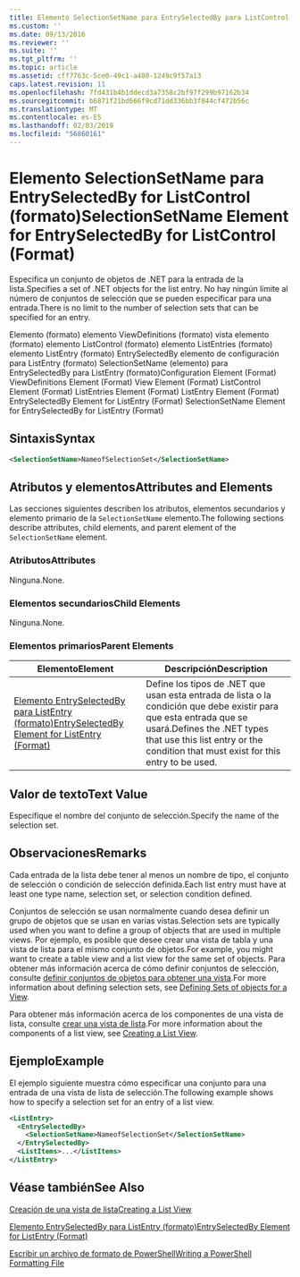 ```yaml
---
title: Elemento SelectionSetName para EntrySelectedBy para ListControl (formato) | Microsoft Docs
ms.custom: ''
ms.date: 09/13/2016
ms.reviewer: ''
ms.suite: ''
ms.tgt_pltfrm: ''
ms.topic: article
ms.assetid: cff7763c-5ce0-49c1-a480-1249c9f57a13
caps.latest.revision: 11
ms.openlocfilehash: 7fd431b4b1ddecd3a7358c2bf97f299b97162b34
ms.sourcegitcommit: b6871f21bd666f9cd71dd336bb3f844cf472b56c
ms.translationtype: MT
ms.contentlocale: es-ES
ms.lasthandoff: 02/03/2019
ms.locfileid: "56860161"
---
```

# <a name="selectionsetname-element-for-entryselectedby-for-listcontrol-format"></a><span data-ttu-id="8e34a-102">Elemento SelectionSetName para EntrySelectedBy for ListControl (formato)</span><span class="sxs-lookup"><span data-stu-id="8e34a-102">SelectionSetName Element for EntrySelectedBy for ListControl (Format)</span></span>

<span data-ttu-id="8e34a-103">Especifica un conjunto de objetos de .NET para la entrada de la lista.</span><span class="sxs-lookup"><span data-stu-id="8e34a-103">Specifies a set of .NET objects for the list entry.</span></span> <span data-ttu-id="8e34a-104">No hay ningún límite al número de conjuntos de selección que se pueden especificar para una entrada.</span><span class="sxs-lookup"><span data-stu-id="8e34a-104">There is no limit to the number of selection sets that can be specified for an entry.</span></span>

<span data-ttu-id="8e34a-105">Elemento (formato) elemento ViewDefinitions (formato) vista elemento (formato) elemento ListControl (formato) elemento ListEntries (formato) elemento ListEntry (formato) EntrySelectedBy elemento de configuración para ListEntry (formato) SelectionSetName (elemento) para EntrySelectedBy para ListEntry (formato)</span><span class="sxs-lookup"><span data-stu-id="8e34a-105">Configuration Element (Format) ViewDefinitions Element (Format) View Element (Format) ListControl Element (Format) ListEntries Element (Format) ListEntry Element (Format) EntrySelectedBy Element for ListEntry (Format) SelectionSetName Element for EntrySelectedBy for ListEntry (Format)</span></span>

## <a name="syntax"></a><span data-ttu-id="8e34a-106">Sintaxis</span><span class="sxs-lookup"><span data-stu-id="8e34a-106">Syntax</span></span>

```xml
<SelectionSetName>NameofSelectionSet</SelectionSetName>
```

## <a name="attributes-and-elements"></a><span data-ttu-id="8e34a-107">Atributos y elementos</span><span class="sxs-lookup"><span data-stu-id="8e34a-107">Attributes and Elements</span></span>

<span data-ttu-id="8e34a-108">Las secciones siguientes describen los atributos, elementos secundarios y elemento primario de la `SelectionSetName` elemento.</span><span class="sxs-lookup"><span data-stu-id="8e34a-108">The following sections describe attributes, child elements, and parent element of the `SelectionSetName` element.</span></span>

### <a name="attributes"></a><span data-ttu-id="8e34a-109">Atributos</span><span class="sxs-lookup"><span data-stu-id="8e34a-109">Attributes</span></span>

<span data-ttu-id="8e34a-110">Ninguna.</span><span class="sxs-lookup"><span data-stu-id="8e34a-110">None.</span></span>

### <a name="child-elements"></a><span data-ttu-id="8e34a-111">Elementos secundarios</span><span class="sxs-lookup"><span data-stu-id="8e34a-111">Child Elements</span></span>

<span data-ttu-id="8e34a-112">Ninguna.</span><span class="sxs-lookup"><span data-stu-id="8e34a-112">None.</span></span>

### <a name="parent-elements"></a><span data-ttu-id="8e34a-113">Elementos primarios</span><span class="sxs-lookup"><span data-stu-id="8e34a-113">Parent Elements</span></span>

|<span data-ttu-id="8e34a-114">Elemento</span><span class="sxs-lookup"><span data-stu-id="8e34a-114">Element</span></span>|<span data-ttu-id="8e34a-115">Descripción</span><span class="sxs-lookup"><span data-stu-id="8e34a-115">Description</span></span>|
|-------------|-----------------|
|[<span data-ttu-id="8e34a-116">Elemento EntrySelectedBy para ListEntry (formato)</span><span class="sxs-lookup"><span data-stu-id="8e34a-116">EntrySelectedBy Element for ListEntry (Format)</span></span>](./entryselectedby-element-for-listentry-for-listcontrol-format.md)|<span data-ttu-id="8e34a-117">Define los tipos de .NET que usan esta entrada de lista o la condición que debe existir para que esta entrada que se usará.</span><span class="sxs-lookup"><span data-stu-id="8e34a-117">Defines the .NET types that use this list entry or the condition that must exist for this entry to be used.</span></span>|

## <a name="text-value"></a><span data-ttu-id="8e34a-118">Valor de texto</span><span class="sxs-lookup"><span data-stu-id="8e34a-118">Text Value</span></span>

<span data-ttu-id="8e34a-119">Especifique el nombre del conjunto de selección.</span><span class="sxs-lookup"><span data-stu-id="8e34a-119">Specify the name of the selection set.</span></span>

## <a name="remarks"></a><span data-ttu-id="8e34a-120">Observaciones</span><span class="sxs-lookup"><span data-stu-id="8e34a-120">Remarks</span></span>

<span data-ttu-id="8e34a-121">Cada entrada de la lista debe tener al menos un nombre de tipo, el conjunto de selección o condición de selección definida.</span><span class="sxs-lookup"><span data-stu-id="8e34a-121">Each list entry must have at least one type name, selection set, or selection condition defined.</span></span>

<span data-ttu-id="8e34a-122">Conjuntos de selección se usan normalmente cuando desea definir un grupo de objetos que se usan en varias vistas.</span><span class="sxs-lookup"><span data-stu-id="8e34a-122">Selection sets are typically used when you want to define a group of objects that are used in multiple views.</span></span> <span data-ttu-id="8e34a-123">Por ejemplo, es posible que desee crear una vista de tabla y una vista de lista para el mismo conjunto de objetos.</span><span class="sxs-lookup"><span data-stu-id="8e34a-123">For example, you might want to create a table view and a list view for the same set of objects.</span></span> <span data-ttu-id="8e34a-124">Para obtener más información acerca de cómo definir conjuntos de selección, consulte [definir conjuntos de objetos para obtener una vista](./defining-selection-sets.md).</span><span class="sxs-lookup"><span data-stu-id="8e34a-124">For more information about defining selection sets, see [Defining Sets of objects for a View](./defining-selection-sets.md).</span></span>

<span data-ttu-id="8e34a-125">Para obtener más información acerca de los componentes de una vista de lista, consulte [crear una vista de lista](./creating-a-list-view.md).</span><span class="sxs-lookup"><span data-stu-id="8e34a-125">For more information about the components of a list view, see [Creating a List View](./creating-a-list-view.md).</span></span>

## <a name="example"></a><span data-ttu-id="8e34a-126">Ejemplo</span><span class="sxs-lookup"><span data-stu-id="8e34a-126">Example</span></span>

<span data-ttu-id="8e34a-127">El ejemplo siguiente muestra cómo especificar una conjunto para una entrada de una vista de lista de selección.</span><span class="sxs-lookup"><span data-stu-id="8e34a-127">The following example shows how to specify a selection set for an entry of a list view.</span></span>

```xml
<ListEntry>
  <EntrySelectedBy>
    <SelectionSetName>NameofSelectionSet</SelectionSetName>
  </EntrySelectedBy>
  <ListItems>...</ListItems>
</ListEntry>
```

## <a name="see-also"></a><span data-ttu-id="8e34a-128">Véase también</span><span class="sxs-lookup"><span data-stu-id="8e34a-128">See Also</span></span>

[<span data-ttu-id="8e34a-129">Creación de una vista de lista</span><span class="sxs-lookup"><span data-stu-id="8e34a-129">Creating a List View</span></span>](./creating-a-list-view.md)

[<span data-ttu-id="8e34a-130">Elemento EntrySelectedBy para ListEntry (formato)</span><span class="sxs-lookup"><span data-stu-id="8e34a-130">EntrySelectedBy Element for ListEntry (Format)</span></span>](./entryselectedby-element-for-listentry-for-listcontrol-format.md)

[<span data-ttu-id="8e34a-131">Escribir un archivo de formato de PowerShell</span><span class="sxs-lookup"><span data-stu-id="8e34a-131">Writing a PowerShell Formatting File</span></span>](./writing-a-powershell-formatting-file.md)
